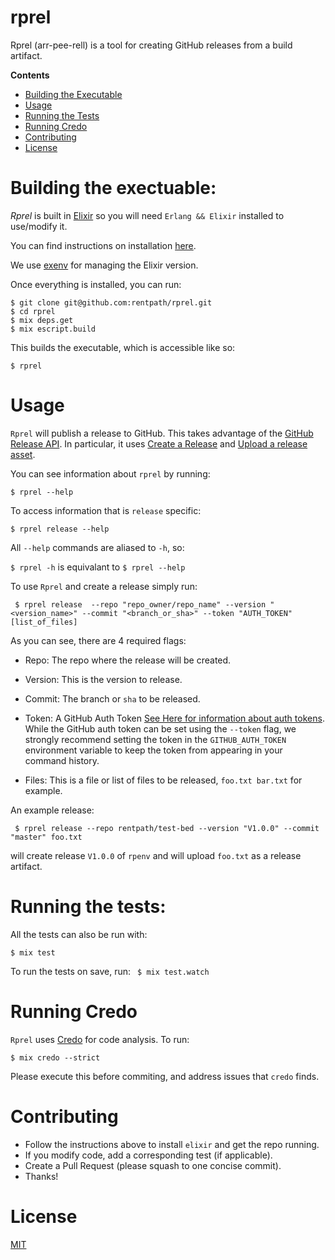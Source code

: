 # rprel
Rprel (arr-pee-rell) is a tool for creating GitHub releases from a build artifact.

**Contents**
- [Building the Executable](#building-the-executable)
- [Usage](#usage)
- [Running the Tests](#running-the-tests)
- [Running Credo](#running-credo)
- [Contributing](#contributing)
- [License](#license)


# Building the exectuable:

*Rprel* is built in [Elixir](http://elixir-lang.org/) so you will need `Erlang && Elixir`
installed to use/modify it.

You can find instructions on installation [here](http://elixir-lang.org/getting-started/introduction.html).

We use [exenv](https://github.com/mururu/exenv) for managing the Elixir version.


Once everything is installed, you can run:
```
$ git clone git@github.com:rentpath/rprel.git
$ cd rprel
$ mix deps.get
$ mix escript.build
```

This builds the executable, which is accessible like so:
```
$ rprel
```

# Usage

`Rprel` will publish a release to GitHub. This takes advantage of the
[GitHub Release API](https://developer.github.com/v3/repos/releases/). In particular,
it uses [Create a Release](https://developer.github.com/v3/repos/releases/#create-a-release)
and [Upload a release asset](https://developer.github.com/v3/repos/releases/#upload-a-release-asset).

You can see information about `rprel` by running:
```
$ rprel --help
```

To access information that is `release` specific:
```
$ rprel release --help
```

All `--help` commands are aliased to `-h`, so:

`$ rprel -h`
is equivalant to
`$ rprel --help`


To use `Rprel` and create a release simply run:

` $ rprel release  --repo "repo_owner/repo_name" --version "<version_name>" --commit "<branch_or_sha>" --token "AUTH_TOKEN" [list_of_files]`

As you can see, there are 4 required flags:

- Repo: The repo where the release will be created.

- Version: This is the version to release.

- Commit: The branch or `sha` to be released.

- Token: A GitHub Auth Token [See Here for information about auth tokens](https://help.github.com/articles/creating-an-access-token-for-command-line-use/).  While the GitHub auth token can be set using the `--token` flag, we strongly recommend setting the token in the `GITHUB_AUTH_TOKEN` environment variable to keep the token from appearing in your command history.

- Files: This is a file or list of files to be released, `foo.txt bar.txt` for example.


An example release:
```
 $ rprel release --repo rentpath/test-bed --version "V1.0.0" --commit "master" foo.txt
 ```
will create release `V1.0.0` of `rpenv` and will upload `foo.txt` as a release artifact.


# Running the tests:

All the tests can also be run with:

` $ mix test `

To run the tests on save, run:
` $ mix test.watch`


# Running Credo
`Rprel` uses [Credo](https://github.com/rrrene/credo) for code analysis. To run:
```
$ mix credo --strict
```
Please execute this before commiting, and address issues that `credo` finds.

# Contributing
-  Follow the instructions above to install `elixir` and get the repo running.
-  If you modify code, add a corresponding test (if applicable).
-  Create a Pull Request (please squash to one concise commit).
-  Thanks!

# License
[MIT](https://github.com/rentpath/rprel/blob/master/LICENSE)
